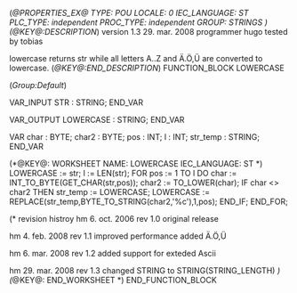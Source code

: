 (*@PROPERTIES_EX@
TYPE: POU
LOCALE: 0
IEC_LANGUAGE: ST
PLC_TYPE: independent
PROC_TYPE: independent
GROUP: STRINGS
*)
(*@KEY@:DESCRIPTION*)
version 1.3	29. mar. 2008
programmer 	hugo
tested by		tobias

lowercase returns str while all letters A..Z and Ä.Ö,Ü are converted to lowercase.
(*@KEY@:END_DESCRIPTION*)
FUNCTION_BLOCK LOWERCASE

(*Group:Default*)


VAR_INPUT
	STR :	STRING;
END_VAR


VAR_OUTPUT
	LOWERCASE :	STRING;
END_VAR


VAR
	char :	BYTE;
	char2 :	BYTE;
	pos :	INT;
	l :	INT;
	str_temp :	STRING;
END_VAR


(*@KEY@: WORKSHEET
NAME: LOWERCASE
IEC_LANGUAGE: ST
*)
LOWERCASE := str;
l := LEN(str);
FOR pos := 1 TO l DO
    char := INT_TO_BYTE(GET_CHAR(str,pos));
	char2 := TO_LOWER(char);
    IF char <> char2 THEN
    	str_temp := LOWERCASE;
      	LOWERCASE := REPLACE(str_temp,BYTE_TO_STRING(char2,'%c'),1,pos);
	END_IF;
END_FOR;

(* revision histroy
hm	6. oct. 2006	rev 1.0
	original release

hm	4. feb. 2008	rev 1.1
	improved performance
	added Ä.Ö,Ü

hm	6. mar. 2008	rev 1.2
	added support for exteded Ascii

hm	29. mar. 2008	rev 1.3
	changed STRING to STRING(STRING_LENGTH)
*)
(*@KEY@: END_WORKSHEET *)
END_FUNCTION_BLOCK
